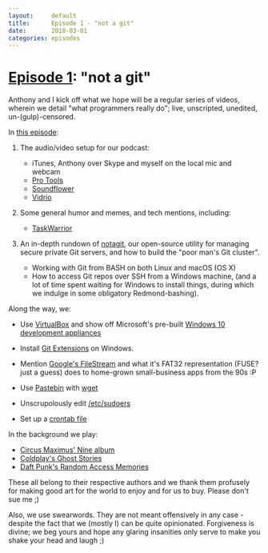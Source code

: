 ```yaml
---
layout:		default
title:		Episode 1 - "not a git"
date:		2018-03-01
categories: episodes
---
```


# [Episode 1](https://youtu.be/WwjgixrNrjo): "not a git"

Anthony and I kick off what we hope will be a regular series of videos,
	wherein we detail "what programmers really do";
	live, unscripted, unedited, un-(gulp)-censored.

In [this episode](https://youtu.be/WwjgixrNrjo):

1. The audio/video setup for our podcast:
	- iTunes, Anthony over Skype and myself on the local mic and webcam
	- [Pro Tools](https://www.avid.com/pro-tools)
	- [Soundflower](https://github.com/mattingalls/Soundflower)
	- [Vidrio](https://vidr.io/)

1. Some general humor and memes, and tech mentions, including:
	- [TaskWarrior](https://taskwarrior.org/)

1. An in-depth rundown of [notagit](https://siriobalmelli.github.io/notagit/),
		our open-source utility for managing secure private Git servers,
		and how to build the "poor man's Git cluster".
	- Working with Git from BASH on both Linux and macOS (OS X)
	- How to access Git repos over SSH from a Windows machine,
		(and a lot of time spent waiting for Windows to install things,
		during which we indulge in some obligatory Redmond-bashing).

Along the way, we:

- Use [VirtualBox](https://www.virtualbox.org/) and show off Microsoft's pre-built
	[Windows 10 development appliances](https://developer.microsoft.com/en-us/windows/downloads/virtual-machines)

- Install [Git Extensions](https://gitextensions.github.io/) on Windows.

- Mention [Google's FileStream](https://support.google.com/a/answer/7491144?hl=en)
	and what it's FAT32 representation (FUSE? just a guess)
	does to home-grown small-business apps from the 90s :P

- Use [Pastebin](https://www.paste.org/p/home) with [wget](https://linux.die.net/man/1/wget)

- Unscrupolously edit [/etc/sudoers](https://linux.die.net/man/5/sudoers)

- Set up a [crontab file](http://www.adminschoice.com/crontab-quick-reference)

In the background we play:

- [Circus Maximus' Nine album](http://www.circusmaximussite.com/release/nine/)
- [Coldplay's Ghost Stories](http://coldplay.com/recordings/ghost_stories/)
- [Daft Punk's Random Access Memories](http://www.randomaccessmemories.com/)

These all belong to their respective authors and we thank them profusely
	for making good art for the world to enjoy and for us to buy.
Please don't sue me ;)

Also, we use swearwords.
They are not meant offensively in any case - despite the fact that we (mostly I)
	can be quite opinionated.
Forgiveness is divine; we beg yours and hope any glaring insanities
	only serve to make you shake your head and laugh ;)
